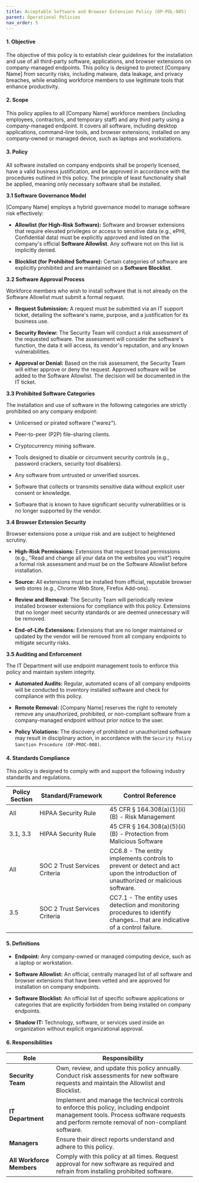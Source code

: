 ```yaml
---
title: Acceptable Software and Browser Extension Policy (OP-POL-005)
parent: Operational Policies
nav_order: 5
---
```


#### **1. Objective**

The objective of this policy is to establish clear guidelines for the installation and use of all third-party software, applications, and browser extensions on company-managed endpoints. This policy is designed to protect [Company Name] from security risks, including malware, data leakage, and privacy breaches, while enabling workforce members to use legitimate tools that enhance productivity.

#### **2. Scope**

This policy applies to all [Company Name] workforce members (including employees, contractors, and temporary staff) and any third party using a company-managed endpoint. It covers all software, including desktop applications, command-line tools, and browser extensions, installed on any company-owned or managed device, such as laptops and workstations.

#### **3. Policy**

All software installed on company endpoints shall be properly licensed, have a valid business justification, and be approved in accordance with the procedures outlined in this policy. The principle of least functionality shall be applied, meaning only necessary software shall be installed.

**3.1 Software Governance Model**

[Company Name] employs a hybrid governance model to manage software risk effectively:

- **Allowlist (for High-Risk Software):** Software and browser extensions that require elevated privileges or access to sensitive data (e.g., ePHI, Confidential data) must be explicitly approved and listed on the company's official **Software Allowlist**. Any software not on this list is implicitly denied.
    
- **Blocklist (for Prohibited Software):** Certain categories of software are explicitly prohibited and are maintained on a **Software Blocklist**.
    

**3.2 Software Approval Process**

Workforce members who wish to install software that is not already on the Software Allowlist must submit a formal request.

- **Request Submission:** A request must be submitted via an IT support ticket, detailing the software's name, purpose, and a justification for its business use.
    
- **Security Review:** The Security Team will conduct a risk assessment of the requested software. The assessment will consider the software's function, the data it will access, its vendor's reputation, and any known vulnerabilities.
    
- **Approval or Denial:** Based on the risk assessment, the Security Team will either approve or deny the request. Approved software will be added to the Software Allowlist. The decision will be documented in the IT ticket.
    

**3.3 Prohibited Software Categories**

The installation and use of software in the following categories are strictly prohibited on any company endpoint:

- Unlicensed or pirated software ("warez").
    
- Peer-to-peer (P2P) file-sharing clients.
    
- Cryptocurrency mining software.
    
- Tools designed to disable or circumvent security controls (e.g., password crackers, security tool disablers).
    
- Any software from untrusted or unverified sources.

- Software that collects or transmits sensitive data without explicit user consent or knowledge.

- Software that is known to have significant security vulnerabilities or is no longer supported by the vendor.
    

**3.4 Browser Extension Security**

Browser extensions pose a unique risk and are subject to heightened scrutiny.

- **High-Risk Permissions:** Extensions that request broad permissions (e.g., "Read and change all your data on the websites you visit") require a formal risk assessment and must be on the Software Allowlist before installation.
    
- **Source:** All extensions must be installed from official, reputable browser web stores (e.g., Chrome Web Store, Firefox Add-ons).

- **Review and Removal:** The Security Team will periodically review installed browser extensions for compliance with this policy. Extensions that no longer meet security standards or are deemed unnecessary will be removed.

- **End-of-Life Extensions:** Extensions that are no longer maintained or updated by the vendor will be removed from all company endpoints to mitigate security risks.
    

**3.5 Auditing and Enforcement**

The IT Department will use endpoint management tools to enforce this policy and maintain system integrity.

- **Automated Audits:** Regular, automated scans of all company endpoints will be conducted to inventory installed software and check for compliance with this policy.
    
- **Remote Removal:** [Company Name] reserves the right to remotely remove any unauthorized, prohibited, or non-compliant software from a company-managed endpoint without prior notice to the user.
    
- **Policy Violations:** The discovery of prohibited or unauthorized software may result in disciplinary action, in accordance with the `Security Policy Sanction Procedure (OP-PROC-008)`.
    

#### **4. Standards Compliance**

This policy is designed to comply with and support the following industry standards and regulations.

| **Policy Section** | **Standard/Framework**        | **Control Reference**                                                                                                            |
| ------------------ | ----------------------------- | -------------------------------------------------------------------------------------------------------------------------------- |
| All                | HIPAA Security Rule           | 45 CFR § 164.308(a)(1)(ii)(B) - Risk Management                                                                                  |
| 3.1, 3.3           | HIPAA Security Rule           | 45 CFR § 164.308(a)(5)(ii)(B) - Protection from Malicious Software                                                               |
| All                | SOC 2 Trust Services Criteria | CC6.8 - The entity implements controls to prevent or detect and act upon the introduction of unauthorized or malicious software. |
| 3.5                | SOC 2 Trust Services Criteria | CC7.1 - The entity uses detection and monitoring procedures to identify changes... that are indicative of a control failure.     |

#### **5. Definitions**

- **Endpoint:** Any company-owned or managed computing device, such as a laptop or workstation.
    
- **Software Allowlist:** An official, centrally managed list of all software and browser extensions that have been vetted and are approved for installation on company endpoints.
    
- **Software Blocklist:** An official list of specific software applications or categories that are explicitly forbidden from being installed on company endpoints.
    
- **Shadow IT:** Technology, software, or services used inside an organization without explicit organizational approval.
    

#### **6. Responsibilities**

| **Role**                  | **Responsibility**                                                                                                                                                                       |
| ------------------------- | ---------------------------------------------------------------------------------------------------------------------------------------------------------------------------------------- |
| **Security Team**         | Own, review, and update this policy annually. Conduct risk assessments for new software requests and maintain the Allowlist and Blocklist.                                               |
| **IT Department**         | Implement and manage the technical controls to enforce this policy, including endpoint management tools. Process software requests and perform remote removal of non-compliant software. |
| **Managers**              | Ensure their direct reports understand and adhere to this policy.                                                                                                                        |
| **All Workforce Members** | Comply with this policy at all times. Request approval for new software as required and refrain from installing prohibited software.                                                     |